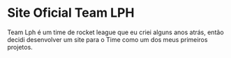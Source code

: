 # Site Oficial Team LPH
Team Lph é um time de rocket league que eu criei alguns anos atrás, então decidi desenvolver um site para o Time como um dos meus primeiros projetos.
